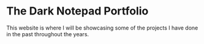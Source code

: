 # The Dark Notepad Portfolio
This website is where I will be showcasing some of the projects I have done in the past throughout the years.
